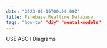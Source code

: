 ```yaml
---
date: "2023-01-15T00:00:00Z"
title: Firebase Realtime Database
tags: "how-to" "diy" "mental-models"
---
```


USE ASCII Diagrams
